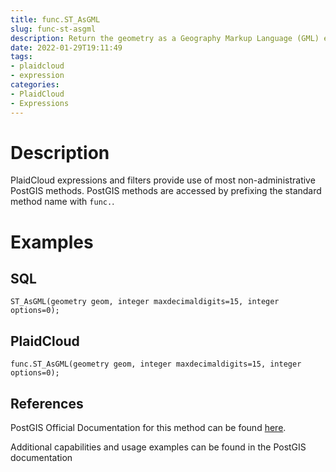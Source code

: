 ```yaml
---
title: func.ST_AsGML
slug: func-st-asgml
description: Return the geometry as a Geography Markup Language (GML) element
date: 2022-01-29T19:11:49
tags:
- plaidcloud
- expression
categories:
- PlaidCloud
- Expressions
---
```



# Description


PlaidCloud expressions and filters provide use of most non-administrative PostGIS methods. PostGIS methods are accessed by prefixing the standard method name with `func.`.



# Examples


## SQL



```
ST_AsGML(geometry geom, integer maxdecimaldigits=15, integer options=0);
```


## PlaidCloud



```
func.ST_AsGML(geometry geom, integer maxdecimaldigits=15, integer options=0);
```


## References


PostGIS Official Documentation for this method can be found [here](https://postgis.net/docs/manual-3.1/ST_AsGML.html).



Additional capabilities and usage examples can be found in the PostGIS documentation

